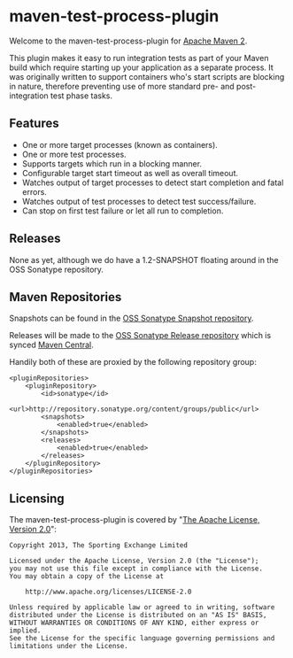 maven-test-process-plugin
=========================

Welcome to the maven-test-process-plugin for [Apache Maven 2](http://maven.apache.org).

This plugin makes it easy to run integration tests as part of your Maven build which require starting up your application as a separate process. It was originally written to support containers who's start scripts are blocking in nature, therefore preventing use of more standard pre- and post- integration test phase tasks.

Features
--------

* One or more target processes (known as containers).
* One or more test processes.
* Supports targets which run in a blocking manner.
* Configurable target start timeout as well as overall timeout.
* Watches output of target processes to detect start completion and fatal errors.
* Watches output of test processes to detect test success/failure.
* Can stop on first test failure or let all run to completion.

Releases
--------

None as yet, although we do have a 1.2-SNAPSHOT floating around in the OSS Sonatype repository.

Maven Repositories
------------------

Snapshots can be found in the [OSS Sonatype Snapshot repository](https://oss.sonatype.org/content/repositories/snapshots).

Releases will be made to the [OSS Sonatype Release repository](https://oss.sonatype.org/content/repositories/releases) which is synced [Maven Central](http://repo1.maven.org/maven2).

Handily both of these are proxied by the following repository group:

    <pluginRepositories>
        <pluginRepository>
            <id>sonatype</id>
            <url>http://repository.sonatype.org/content/groups/public</url>
            <snapshots>
                <enabled>true</enabled>
            </snapshots>
            <releases>
                <enabled>true</enabled>
            </releases>
        </pluginRepository>
    </pluginRepositories>

Licensing
---------

The maven-test-process-plugin is covered by "[The Apache License, Version 2.0](http://www.apache.org/licenses/LICENSE-2.0.html)":

    Copyright 2013, The Sporting Exchange Limited
    
    Licensed under the Apache License, Version 2.0 (the "License");
    you may not use this file except in compliance with the License.
    You may obtain a copy of the License at
    
        http://www.apache.org/licenses/LICENSE-2.0
    
    Unless required by applicable law or agreed to in writing, software
    distributed under the License is distributed on an "AS IS" BASIS,
    WITHOUT WARRANTIES OR CONDITIONS OF ANY KIND, either express or implied.
    See the License for the specific language governing permissions and
    limitations under the License.
